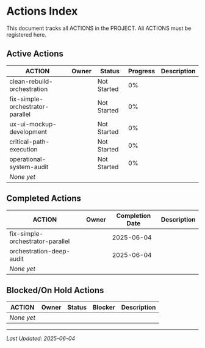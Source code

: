 # Actions Index

This document tracks all ACTIONS in the PROJECT. All ACTIONS must be registered here.

## Active Actions

| ACTION | Owner | Status | Progress | Description |
|--------|-------|--------|----------|-------------|
| clean-rebuild-orchestration | | Not Started | 0% | |
| fix-simple-orchestrator-parallel | | Not Started | 0% | |
| ux-ui-mockup-development | | Not Started | 0% | |
| critical-path-execution | | Not Started | 0% | |
| operational-system-audit | | Not Started | 0% | |
| *None yet* | | | | |

## Completed Actions

| ACTION | Owner | Completion Date | Description |
|--------|-------|-----------------|-------------|
| fix-simple-orchestrator-parallel | | 2025-06-04 | |
| orchestration-deep-audit | | 2025-06-04 | |
| *None yet* | | | |

## Blocked/On Hold Actions

| ACTION | Owner | Status | Blocker | Description |
|--------|-------|--------|---------|-------------|
| *None yet* | | | | |

---
*Last Updated: 2025-06-04*
